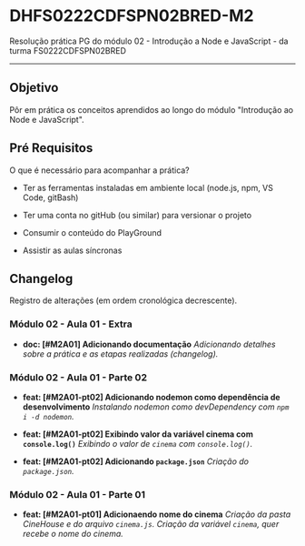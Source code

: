 # DHFS0222CDFSPN02BRED-M2

Resolução prática PG do módulo 02 - Introdução a Node e JavaScript - da turma FS0222CDFSPN02BRED

___

## Objetivo

Pôr em prática os conceitos aprendidos ao longo do módulo "Introdução ao Node e JavaScript".

## Pré Requisitos

O que é necessário para acompanhar a prática?

- Ter as ferramentas instaladas em ambiente local (node.js, npm, VS Code, gitBash)

- Ter uma conta no gitHub (ou similar) para versionar o projeto

- Consumir o conteúdo do PlayGround

- Assistir as aulas síncronas

## Changelog

Registro de alterações (em ordem cronológica decrescente).

### Módulo 02 - Aula 01 - Extra

- **doc: [#M2A01] Adicionando documentação**
_Adicionando detalhes sobre a prática e as etapas realizadas (changelog)._

### Módulo 02 - Aula 01 - Parte 02

- **feat: [#M2A01-pt02] Adicionando nodemon como dependência de desenvolvimento**
_Instalando nodemon como devDependency com `npm i -d nodemon`._

- **feat: [#M2A01-pt02] Exibindo valor da variável cinema com `console.log()`**
_Exibindo o valor de `cinema` com `console.log()`._

- **feat: [#M2A01-pt02] Adicionando `package.json`**
_Criação do `package.json`._

### Módulo 02 - Aula 01 - Parte 01

- **feat: [#M2A01-pt01] Adicionaendo nome do cinema**
_Criação da pasta CineHouse e do arquivo `cinema.js`._
_Criação da variável `cinema`, quer recebe o nome do cinema._
